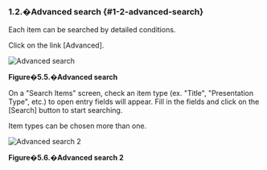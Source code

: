 ### 1.2.�Advanced search {#1-2-advanced-search}

Each item can be searched by detailed conditions.

Click on the link [Advanced].

![Advanced search](images\xoonips-operate5.png)

**Figure�5.5.�Advanced search**

On a &quot;Search Items&quot; screen, check an item type (ex. &quot;Title&quot;, &quot;Presentation Type&quot;, etc.) to open entry fields will appear. Fill in the fields and click on the [Search] button to start searching.

Item types can be chosen more than one.

![Advanced search 2](images\xoonips-operate6.png)

**Figure�5.6.�Advanced search 2**